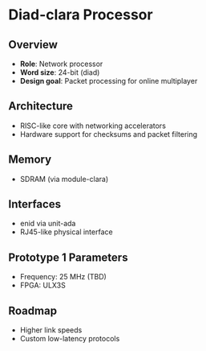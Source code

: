 # Diad-clara Processor

## Overview

- **Role**: Network processor
- **Word size**: 24-bit (diad)
- **Design goal**: Packet processing for online multiplayer

## Architecture

- RISC-like core with networking accelerators
- Hardware support for checksums and packet filtering

## Memory

- SDRAM (via module-clara)

## Interfaces

- enid via unit-ada
- RJ45-like physical interface

## Prototype 1 Parameters

- Frequency: 25 MHz (TBD)
- FPGA: ULX3S

## Roadmap

- Higher link speeds
- Custom low-latency protocols
